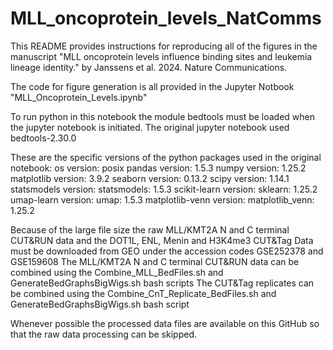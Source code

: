 # MLL_oncoprotein_levels_NatComms
This README provides instructions for reproducing all of the figures in the manuscript "MLL oncoprotein levels influence binding sites and leukemia lineage identity." by Janssens et al. 2024. Nature Communications.

The code for figure generation is all provided in the Jupyter Notbook "MLL_Oncoprotein_Levels.ipynb"

To run python in this notebook the module bedtools must be loaded when the jupyter notebook is initiated. 
The original jupyter notebook used bedtools-2.30.0

These are the specific versions of the python packages used in the original notebook:
os version: posix
pandas version: 1.5.3
numpy version: 1.25.2
matplotlib version: 3.9.2
seaborn version: 0.13.2
scipy version: 1.14.1
statsmodels version: statsmodels: 1.5.3
scikit-learn version: sklearn: 1.25.2
umap-learn version: umap: 1.5.3
matplotlib-venn version: matplotlib_venn: 1.25.2

Because of the large file size the raw MLL/KMT2A N and C terminal CUT&RUN data and the DOT1L, ENL, Menin and H3K4me3 CUT&Tag Data must be downloaded from GEO under the accession codes GSE252378 and GSE159608
The MLL/KMT2A N and C terminal CUT&RUN data can be combined using the Combine_MLL_BedFiles.sh and GenerateBedGraphsBigWigs.sh bash scripts
The CUT&Tag replicates can be combined using the Combine_CnT_Replicate_BedFiles.sh and GenerateBedGraphsBigWigs.sh bash script 

Whenever possible the processed data files are available on this GitHub so that the raw data processing can be skipped. 
